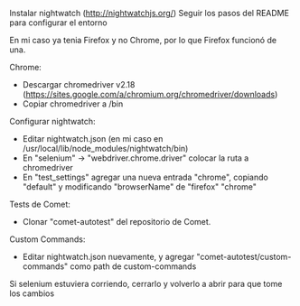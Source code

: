 Instalar nightwatch (http://nightwatchjs.org/)
Seguir los pasos del README para configurar el entorno

En mi caso ya tenia Firefox y no Chrome, por lo que Firefox funcionó de una.

Chrome:
- Descargar chromedriver v2.18 (https://sites.google.com/a/chromium.org/chromedriver/downloads)
- Copiar chromedriver a /bin

Configurar nightwatch:
- Editar nightwatch.json (en mi caso en /usr/local/lib/node_modules/nightwatch/bin)
- En "selenium" -> "webdriver.chrome.driver" colocar la ruta a chromedriver
- En "test_settings" agregar una nueva entrada "chrome", copiando "default" y
modificando "browserName" de "firefox" "chrome"

Tests de Comet:
- Clonar "comet-autotest" del repositorio de Comet.

Custom Commands:
- Editar nightwatch.json nuevamente, y agregar "comet-autotest/custom-commands" como path de custom-commands

Si selenium estuviera corriendo, cerrarlo y volverlo a abrir para que tome los cambios
